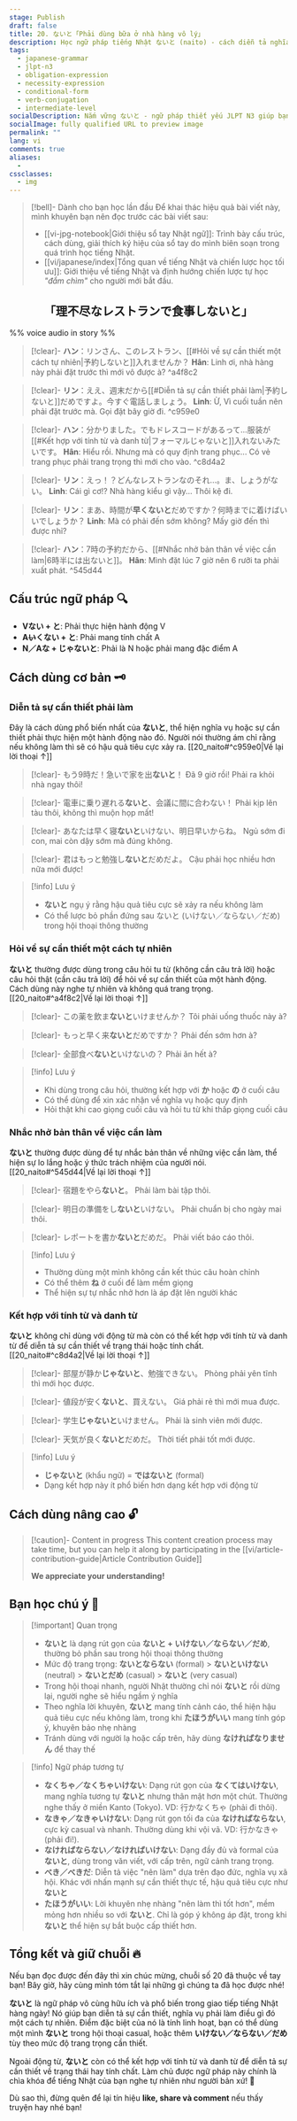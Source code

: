 ```yaml
---
stage: Publish
draft: false
title: 20. ないと「Phải dùng bữa ở nhà hàng vô lý」
description: Học ngữ pháp tiếng Nhật ないと (naito) - cách diễn tả nghĩa vụ, sự cần thiết trong hội thoại. Bao gồm cấu trúc với động từ, tính từ, danh từ, cách dùng và ví dụ thực tế cho JLPT N3.
tags:
  - japanese-grammar
  - jlpt-n3
  - obligation-expression
  - necessity-expression
  - conditional-form
  - verb-conjugation
  - intermediate-level
socialDescription: Nắm vững ないと - ngữ pháp thiết yếu JLPT N3 giúp bạn diễn tả nghĩa vụ tự nhiên trong hội thoại tiếng Nhật.
socialImage: fully qualified URL to preview image
permalink: ""
lang: vi
comments: true
aliases:
  - 
cssclasses:
  - img
---
```


> [!bell]- Dành cho bạn học lần đầu
> Để khai thác hiệu quả bài viết này, mình khuyên bạn nên đọc trước các bài viết sau:
> - [[vi-jpg-notebook|Giới thiệu sổ tay Nhật ngữ]]: Trình bày cấu trúc, cách dùng, giải thích ký hiệu của sổ tay do mình biên soạn trong quá trình học tiếng Nhật.   
> - [[vi/japanese/index|Tổng quan về tiếng Nhật và chiến lược học tối ưu]]: Giới thiệu về tiếng Nhật và định hướng chiến lược tự học *"đắm chìm"* cho người mới bắt đầu.

<h2 style="text-align:center">「理不尽なレストランで食事しないと」</h2>

%% voice audio in story %%

> [!clear]- **ハン**：リンさん、このレストラン、[[#Hỏi về sự cần thiết một cách tự nhiên|予約しないと]]入れませんか？
> **Hân**: Linh ơi, nhà hàng này phải đặt trước thì mới vô được à?
^a4f8c2

> [!clear]- **リン**：ええ、週末だから[[#Diễn tả sự cần thiết phải làm|予約しないと]]だめですよ。今すぐ電話しましょう。
> **Linh**: Ừ, Vì cuối tuần nên phải đặt trước mà. Gọi đặt bây giờ đi.
^c959e0

> [!clear]- **ハン**：分かりました。でもドレスコードがあるって...服装が[[#Kết hợp với tính từ và danh từ|フォーマルじゃないと]]入れないみたいです。
> **Hân**: Hiểu rồi. Nhưng mà có quy định trang phục... Có vẻ trang phục phải trang trọng thì mới cho vào.
^c8d4a2

> [!clear]- **リン**：えっ！？どんなレストランなのそれ…。ま、しょうがない。
> **Linh**: Cái gì cơ!? Nhà hàng kiểu gì vậy... Thôi kệ đi.

> [!clear]- **リン**：まあ、時間が**早くないと**だめですか？何時までに着けばいいでしょうか？
> **Linh**: Mà có phải đến sớm không? Mấy giờ đến thì được nhỉ?

> [!clear]- **ハン**：7時の予約だから、[[#Nhắc nhở bản thân về việc cần làm|6時半には出ないと]]。
> **Hân**: Mình đặt lúc 7 giờ nên 6 rưỡi ta phải xuất phát.
^545d44

## Cấu trúc ngữ pháp 🔍
- **Vない + と**: Phải thực hiện hành động V
- **A~~い~~くない + と**: Phải mang tính chất A 
- **N／Aな + じゃないと**: Phải là N hoặc phải mang đặc điểm A

## Cách dùng cơ bản 🗝️

### Diễn tả sự cần thiết phải làm

Đây là cách dùng phổ biến nhất của **ないと**, thể hiện nghĩa vụ hoặc sự cần thiết phải thực hiện một hành động nào đó. Người nói thường ám chỉ rằng nếu không làm thì sẽ có hậu quả tiêu cực xảy ra. [[20_naito#^c959e0|Về lại lời thoại ↑]]

> [!clear]- もう9時だ！急いで家を出**ないと**！
> Đã 9 giờ rồi! Phải ra khỏi nhà ngay thôi!

> [!clear]- 電車に乗り遅れる**ないと**、会議に間に合わない！
> Phải kịp lên tàu thôi, không thì muộn họp mất!

> [!clear]- あなたは早く寝**ないと**いけない、明日早いからね。
> Ngủ sớm đi con, mai còn dậy sớm mà đúng không.

> [!clear]- 君はもっと勉強し**ないと**だめだよ。
> Cậu phải học nhiều hơn nữa mới được!

> [!info] Lưu ý
> - **ないと** ngụ ý rằng hậu quả tiêu cực sẽ xảy ra nếu không làm
> - Có thể lược bỏ phần đứng sau ないと (いけない／ならない／だめ) trong hội thoại thông thường

### Hỏi về sự cần thiết một cách tự nhiên

**ないと** thường được dùng trong câu hỏi tu từ (không cần câu trả lời) hoặc câu hỏi thật (cần câu trả lời) để hỏi về sự cần thiết của một hành động. Cách dùng này nghe tự nhiên và không quá trang trọng. [[20_naito#^a4f8c2|Về lại lời thoại ↑]]

> [!clear]- この薬を飲ま**ないと**いけませんか？
> Tôi phải uống thuốc này à?

> [!clear]- もっと早く来**ないと**だめですか？
> Phải đến sớm hơn à?

> [!clear]- 全部食べ**ないと**いけないの？
> Phải ăn hết à?

> [!info] Lưu ý
> - Khi dùng trong câu hỏi, thường kết hợp với **か** hoặc **の** ở cuối câu
> - Có thể dùng để xin xác nhận về nghĩa vụ hoặc quy định
> - Hỏi thật khi cao giọng cuối câu và hỏi tu từ khi thấp giọng cuối câu

### Nhắc nhở bản thân về việc cần làm

**ないと** thường được dùng để tự nhắc bản thân về những việc cần làm, thể hiện sự lo lắng hoặc ý thức trách nhiệm của người nói. [[20_naito#^545d44|Về lại lời thoại ↑]]

> [!clear]- 宿題をやら**ないと**。
> Phải làm bài tập thôi.

> [!clear]- 明日の準備をし**ないと**いけない。
> Phải chuẩn bị cho ngày mai thôi.

> [!clear]- レポートを書か**ないと**だめだ。
> Phải viết báo cáo thôi.

> [!info] Lưu ý
> - Thường dùng một mình không cần kết thúc câu hoàn chỉnh
> - Có thể thêm **ね** ở cuối để làm mềm giọng
> - Thể hiện sự tự nhắc nhở hơn là áp đặt lên người khác

### Kết hợp với tính từ và danh từ

**ないと** không chỉ dùng với động từ mà còn có thể kết hợp với tính từ và danh từ để diễn tả sự cần thiết về trạng thái hoặc tính chất. [[20_naito#^c8d4a2|Về lại lời thoại ↑]]

> [!clear]- 部屋が静か**じゃないと**、勉強できない。
> Phòng phải yên tĩnh thì mới học được.

> [!clear]- 値段が安く**ないと**、買えない。
> Giá phải rẻ thì mới mua được.

> [!clear]- 学生**じゃないと**いけません。
> Phải là sinh viên mới được.

> [!clear]- 天気が良く**ないと**だめだ。
> Thời tiết phải tốt mới được.

> [!info] Lưu ý
> - **じゃないと** (khẩu ngữ) = **ではないと** (formal)
> - Dạng kết hợp này ít phổ biến hơn dạng kết hợp với động từ

## Cách dùng nâng cao 🔓

> [!caution]- Content in progress
> This content creation process may take time, but you can help it along by participating in the [[vi/article-contribution-guide|Article Contribution Guide]]
>
> **We appreciate your understanding!**

## Bạn học chú ý 👀

> [!important] Quan trọng
> - **ないと** là dạng rút gọn của **ないと + いけない／ならない／だめ**, thường bỏ phần sau trong hội thoại thông thường
> - Mức độ trang trọng: **ないとならない** (formal) > **ないといけない** (neutral) > **ないとだめ** (casual) > **ないと** (very casual)
> - Trong hội thoại nhanh, người Nhật thường chỉ nói **ないと** rồi dừng lại, người nghe sẽ hiểu ngầm ý nghĩa
> - Theo nghĩa lời khuyên, **ないと** mang tính cảnh cáo, thể hiện hậu quả tiêu cực nếu không làm, trong khi **たほうがいい** mang tính góp ý, khuyên bảo nhẹ nhàng
> - Tránh dùng với người lạ hoặc cấp trên, hãy dùng **なければなりません** để thay thế

> [!info] Ngữ pháp tương tự
> - **なくちゃ／なくちゃいけない**: Dạng rút gọn của **なくてはいけない**, mang nghĩa tương tự **ないと** nhưng thân mật hơn một chút. Thường nghe thấy ở miền Kanto (Tokyo). VD: 行かなくちゃ (phải đi thôi).
> - **なきゃ／なきゃいけない**: Dạng rút gọn tối đa của **なければならない**, cực kỳ casual và nhanh. Thường dùng khi vội vã. VD: 行かなきゃ (phải đi!).
> - **なければならない／なければいけない**: Dạng đầy đủ và formal của **ないと**, dùng trong văn viết, với cấp trên, ngữ cảnh trang trọng.
> - **べき／べきだ**: Diễn tả việc "nên làm" dựa trên đạo đức, nghĩa vụ xã hội. Khác với nhấn mạnh sự cần thiết thực tế, hậu quả tiêu cực như **ないと** 
> - **たほうがいい**: Lời khuyên nhẹ nhàng "nên làm thì tốt hơn", mềm mỏng hơn nhiều so với **ないと**. Chỉ là góp ý không áp đặt, trong khi **ないと** thể hiện sự bắt buộc cấp thiết hơn.

## Tổng kết và giữ chuỗi 🔥
Nếu bạn đọc được đến đây thì xin chúc mừng, chuỗi số 20 đã thuộc về tay bạn! Bây giờ, hãy cùng mình tóm tắt lại những gì chúng ta đã học được nhé!

**ないと** là ngữ pháp vô cùng hữu ích và phổ biến trong giao tiếp tiếng Nhật hàng ngày! Nó giúp bạn diễn tả sự cần thiết, nghĩa vụ phải làm điều gì đó một cách tự nhiên. Điểm đặc biệt của nó là tính linh hoạt, bạn có thể dùng một mình **ないと** trong hội thoại casual, hoặc thêm **いけない／ならない／だめ** tùy theo mức độ trang trọng cần thiết. 

Ngoài động từ, **ないと** còn có thể kết hợp với tính từ và danh từ để diễn tả sự cần thiết về trạng thái hay tính chất. Làm chủ được ngữ pháp này chính là chìa khóa để tiếng Nhật của bạn nghe tự nhiên như người bản xứ! 🎌

Dù sao thì, đừng quên để lại tín hiệu **like, share và comment** nếu thấy truyện hay nhé bạn!
